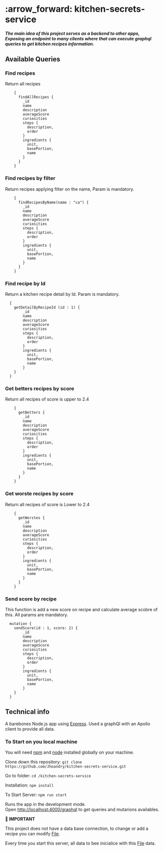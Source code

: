 <h1 align="left">
   	:arrow_forward:
    kitchen-secrets-service
</h1> 
<h5>  The main idea of this project serves as a backend to other apps, Exposing an endpoint to many clients where that can execute graphql queries to get kitchen recipes information. </h5>


## Available Queries

### Find recipes 

Return all recipes
  ```gql 
      {
        findAllRecipes {
          _id 
          name
          description
          averageScore
          curiosities
          steps {
            description,
            order
          }
          ingredients {
            unit,
            basePortion,
            name
          }
        }
      }
  ```

### Find recipes by filter

Return recipes applying filter on the name, Param is mandatory.
  ```gql 
      {
        findRecipesByName(name : "ca") {
          _id 
          name
          description
          averageScore
          curiosities
          steps {
            description,
            order
          }
          ingredients {
            unit,
            basePortion,
            name
          }
        }
      }
  ```
  
### Find recipe by Id

Return a kitchen recipe detail by Id. Param is mandatory.
  ```gql 
    {
      getDetailByRecipeId (id : 1) {
          _id 
          name
          description
          averageScore
          curiosities
          steps {
            description,
            order
          }
          ingredients {
            unit,
            basePortion,
            name
          }
      }
    }
  ```

### Get betters recipes by score

Return all recipes of score is upper to 2.4

  ```gql
      {
        getBetters {
          _id 
          name
          description
          averageScore
          curiosities
          steps {
            description,
            order
          }
          ingredients {
            unit,
            basePortion,
            name
          }
        }
      }
  ```

### Get worste recipes by score

Return all recipes of score is Lower to 2.4

  ```gql
      {
        getWorstes {
          _id 
          name
          description
          averageScore
          curiosities
          steps {
            description,
            order
          }
          ingredients {
            unit,
            basePortion,
            name
          }
        }
      }
  ```

### Send score by recipe

This function is add a new score on recipe and calculate average scobre of this. All params are mandatory.
  ```gql
    mutation {
      sendScore(id : 1, score: 2) {
          _id 
          name
          description
          averageScore
          curiosities
          steps {
            description,
            order
          }
          ingredients {
            unit,
            basePortion,
            name
          }
      }
    }
  ``` 

## Technical info

A barebones Node.js app using [Express](http://expressjs.com/). Used a graphQl with an Apollo client to provide all data.

### To Start on you local machine

You will need [npm](https://www.npmjs.com/) and [node](https://www.npmjs.com/package//node) installed globally on your machine. 

Clone down this repository: `git clone https://github.com/Jhoandry/kitchen-secrets-service.git`

Go to folder: `cd /kitchen-secrets-service`

Installation: `npm install` 

To Start Server: `npm run start`   

Runs the app in the development mode.\
Open [http://localhost:4000/graphql](http://localhost:4000/graphql) to get queries and mutarions availables.

**🚨 IMPORTANT**

This project does not have a data base connection, to change or add a recipe you can modify [File](https://github.com/Jhoandry/kitchen-secrets-service/blob/main/src/data/kitchenrecipes.js).

Every time you start this server, all data to bee inicialice with this [File](https://github.com/Jhoandry/kitchen-secrets-service/blob/main/src/data/kitchenrecipes.js) data.
